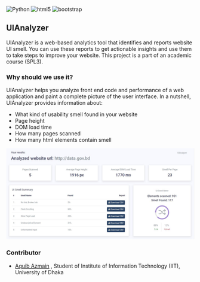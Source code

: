 ![Python](https://img.shields.io/badge/python-3.6+-blue.svg)
![html5](https://img.shields.io/badge/html5-blue.svg)
![bootstrap](https://img.shields.io/badge/bootstrap-4.0-blue.svg)

## UIAnalyzer

UIAnalyzer is a web-based analytics tool that identifies and reports website UI smell. You can use these reports to get actionable insights and use them to take steps to improve your website. This project is a part of an academic course (SPL3).

### Why should we use it? 
UIAnalyzer helps you analyze front end code and performance of a web application and paint a complete picture of the user interface. In a nutshell, UIAnalyzer provides information about: 
- What kind of usability smell found in your website 
- Page height
- DOM load time
- How many pages scanned
- How many html  elements contain smell

![Screenshot](/documents/demo.JPG)

### Contributor
- [Aquib Azmain](https://github.com/AquibAzmain)
, Student of Institute of Information Technology (IIT), University of Dhaka
